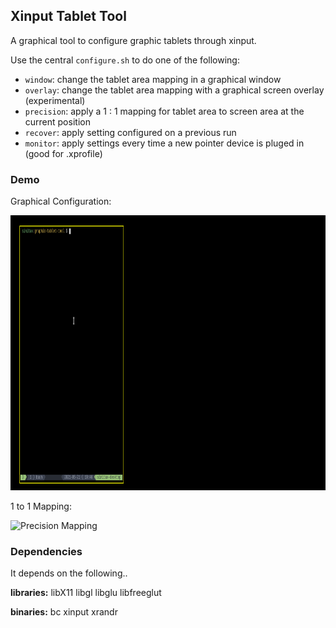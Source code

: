 ## Xinput Tablet Tool

A graphical tool to configure graphic tablets through xinput.

Use the central `configure.sh` to do one of the following:

- `window`: change the tablet area mapping in a graphical window
- `overlay`: change the tablet area mapping with a graphical screen overlay (experimental)
- `precision`: apply a 1 : 1 mapping for tablet area to screen area at the current position
- `recover`: apply setting configured on a previous run
- `monitor`: apply settings every time a new pointer device is pluged in (good for .xprofile)

### Demo

Graphical Configuration:

<img alt="Graphical Interface" src="/docs/media/interface.gif" width="100%" height="440">

1 to 1 Mapping:

<img alt="Precision Mapping" src="/docs/media/precision.gif" width="100%" height="440">

### Dependencies

It depends on the following..

**libraries:** libX11 libgl libglu libfreeglut

**binaries:** bc xinput xrandr
